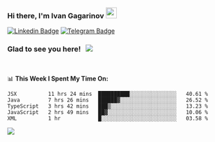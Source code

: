 ### Hi there, I'm Ivan Gagarinov <img src="https://media.giphy.com/media/hvRJCLFzcasrR4ia7z/giphy.gif" width="25px">

[![Linkedin Badge](https://img.shields.io/badge/-LinkedIn-0e76a8?style=flat-square&logo=Linkedin&logoColor=white)](https://linkedin.com/in/ivan-gagarinov-142ba3141/)
[![Telegram Badge](https://img.shields.io/badge/-Telegram-0088cc?style=flat-square&logo=Telegram&logoColor=white)](https://t.me/igagarinov)

### Glad to see you here! &nbsp; ![](https://visitor-badge.glitch.me/badge?page_id=dzencot.dzencot)

</br>

📊 **This Week I Spent My Time On:**
<!--START_SECTION:waka-->
```text
JSX          11 hrs 24 mins  ██████████░░░░░░░░░░░░░░░   40.61 % 
Java         7 hrs 26 mins   ██████▓░░░░░░░░░░░░░░░░░░   26.52 % 
TypeScript   3 hrs 42 mins   ███▒░░░░░░░░░░░░░░░░░░░░░   13.23 % 
JavaScript   2 hrs 49 mins   ██▓░░░░░░░░░░░░░░░░░░░░░░   10.06 % 
XML          1 hr            █░░░░░░░░░░░░░░░░░░░░░░░░   03.58 % 
```
<!--END_SECTION:waka-->

[![](https://github-readme-stats.vercel.app/api?username=dzencot&theme=gruvbox)](https://github.com/dzencot)
